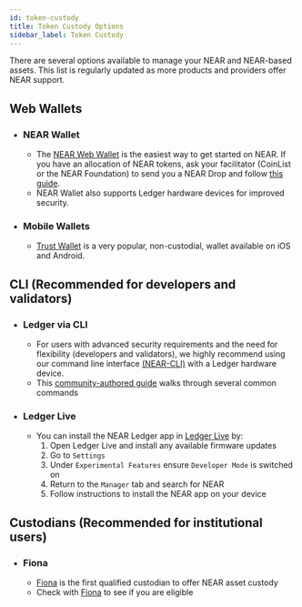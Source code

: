 ```yaml
---
id: token-custody
title: Token Custody Options
sidebar_label: Token Custody
---
```

There are several options available to manage your NEAR and NEAR-based assets. This list is regularly updated as more products and providers offer NEAR support.

## Web Wallets

- ### NEAR Wallet

  - The [NEAR Web Wallet](http://wallet.near.org) is the easiest way to get started on NEAR. If you have an allocation of NEAR tokens, ask your facilitator (CoinList or the NEAR Foundation) to send you a NEAR Drop and follow [this guide](https://docs.google.com/document/d/13b3K_9f0YZudFrEAmagM4RcesK3DFxPBE5DswJ37Das). 
  - NEAR Wallet also supports Ledger hardware devices for improved security.

- ### Mobile Wallets

  - [Trust Wallet](https://trustwallet.com/) is a very popular, non-custodial, wallet available on iOS and Android.

## CLI (Recommended for developers and validators)

  - ### Ledger via CLI 
      - For users with advanced security requirements and the need for flexibility (developers and validators), we highly recommend using our command line interface [(NEAR-CLI)](https://docs.near.org/docs/development/near-cli) with a Ledger hardware device.
      - This [community-authored guide](https://medium.com/@bonsfi/how-to-use-ledger-with-near-cli-648d5d990517) walks through several common commands

  - ### Ledger Live
      - You can install the NEAR Ledger app in [Ledger Live](https://www.ledger.com/ledger-live) by:
        1) Open Ledger Live and install any available firmware updates
        2) Go to `Settings`
        3) Under `Experimental Features` ensure `Developer Mode` is switched on
        4) Return to the `Manager` tab and search for NEAR
        5) Follow instructions to install the NEAR app on your device

## Custodians (Recommended for institutional users)
  - ### Fiona
    - [Fiona](https://finoa.io/) is the first qualified custodian to offer NEAR asset custody
    - Check with [Fiona](https://finoa.io/contact) to see if you are eligible